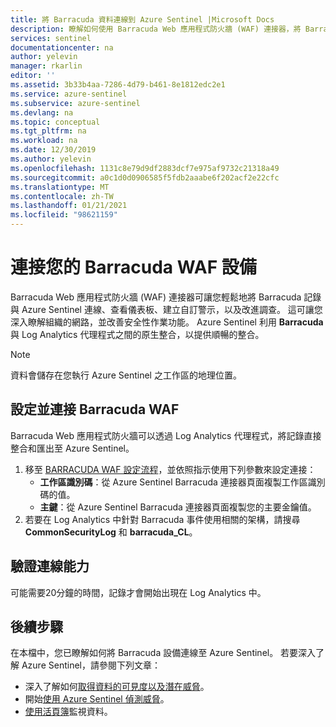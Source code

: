 ```yaml
---
title: 將 Barracuda 資料連線到 Azure Sentinel |Microsoft Docs
description: 瞭解如何使用 Barracuda Web 應用程式防火牆 (WAF) 連接器，將 Barracuda 記錄與 Azure Sentinel 連接。
services: sentinel
documentationcenter: na
author: yelevin
manager: rkarlin
editor: ''
ms.assetid: 3b33b4aa-7286-4d79-b461-8e1812edc2e1
ms.service: azure-sentinel
ms.subservice: azure-sentinel
ms.devlang: na
ms.topic: conceptual
ms.tgt_pltfrm: na
ms.workload: na
ms.date: 12/30/2019
ms.author: yelevin
ms.openlocfilehash: 1131c8e79d9df2883dcf7e975af9732c21318a49
ms.sourcegitcommit: a0c1d0d0906585f5fdb2aaabe6f202acf2e22cfc
ms.translationtype: MT
ms.contentlocale: zh-TW
ms.lasthandoff: 01/21/2021
ms.locfileid: "98621159"
---
```

# <a name="connect-your-barracuda-waf-appliance"></a>連接您的 Barracuda WAF 設備 

Barracuda Web 應用程式防火牆 (WAF) 連接器可讓您輕鬆地將 Barracuda 記錄與 Azure Sentinel 連線、查看儀表板、建立自訂警示，以及改進調查。 這可讓您深入瞭解組織的網路，並改善安全性作業功能。 Azure Sentinel 利用 **Barracuda** 與 Log Analytics 代理程式之間的原生整合，以提供順暢的整合。 

> [!NOTE]
> 資料會儲存在您執行 Azure Sentinel 之工作區的地理位置。

## <a name="configure-and-connect-barracuda-waf"></a>設定並連接 Barracuda WAF
Barracuda Web 應用程式防火牆可以透過 Log Analytics 代理程式，將記錄直接整合和匯出至 Azure Sentinel。
1. 移至 [BARRACUDA WAF 設定流程](https://campus.barracuda.com/product/webapplicationfirewall/doc/73696965/configure-the-barracuda-web-application-firewall-to-integrate-with-the-oms-server-and-export-logs/)，並依照指示使用下列參數來設定連接：
    - **工作區識別碼**：從 Azure Sentinel Barracuda 連接器頁面複製工作區識別碼的值。
    - **主鍵**：從 Azure Sentinel Barracuda 連接器頁面複製您的主要金鑰值。
1. 若要在 Log Analytics 中針對 Barracuda 事件使用相關的架構，請搜尋 **CommonSecurityLog** 和 **barracuda_CL**。


## <a name="validate-connectivity"></a>驗證連線能力

可能需要20分鐘的時間，記錄才會開始出現在 Log Analytics 中。 



## <a name="next-steps"></a>後續步驟
在本檔中，您已瞭解如何將 Barracuda 設備連線至 Azure Sentinel。 若要深入了解 Azure Sentinel，請參閱下列文章：
- 深入了解如何[取得資料的可見度以及潛在威脅](quickstart-get-visibility.md)。
- 開始[使用 Azure Sentinel 偵測威脅](tutorial-detect-threats-built-in.md)。
- [使用活頁簿](tutorial-monitor-your-data.md)監視資料。


